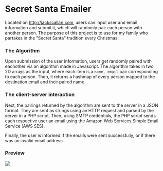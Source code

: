 # Secret Santa Emailer

Located on http://jackscallan.com, users can input user and email information and submit it, which will randomly pair each person with another person. The purpose of this project is to use for my family who partakes in the "Secret Santa" tradition every Christmas.

### The Algorithm
Upon submission of the user information, users get randomly paired with eachother via an algorithm made in Javascript. The algorithm takes in two 2D arrays as the input, where each item is a `name, email` pair corresponding to each person. Then, it returns a hashmap of every person mapped to the destination email and their paired name.

### The client-server interaction
Next, the pairings returned by the algorithm are sent to the server in a JSON format. They are sent as strings using an HTTP request and parsed by the server in a PHP script. Then, using SMTP credentials, the PHP script sends each respective user an email using the Amazon Web Services Simple Email Service (AWS SES).

Finally, the user is informed if the emails were sent successfully, or if there was an invalid email address.


### Preview
<img src="http://recordit.co/ofi1r7MfLn">
